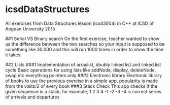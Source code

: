 # icsdDataStructures
All exercises from Data Structures lesson (icsd3004) in C++ at ICSD of Aegean University 2015

##1 Serial VS Binary search
On the first exercise, teacher wanted to show us the difference between the two searches so your input is supposed to be something like 30.000 and this will run 1000 times in order to show the time it takes.

##2 Lists
###1 Implementation of arraylist, doubly linked list and linked list cycle
Basic operations for using lists like addNode, display, deleteNode, swap etc everything pointers only
###2 Electronic library
Electronic library of books to use the previous exercise in a simple app, popularity is made from the visits/2 of every book
###3 Stack Check
This app checks if the given sequence is a stack, for example, 1 2 3 4 -1 -2 -3 -4 is correct series of arrivals and departures
